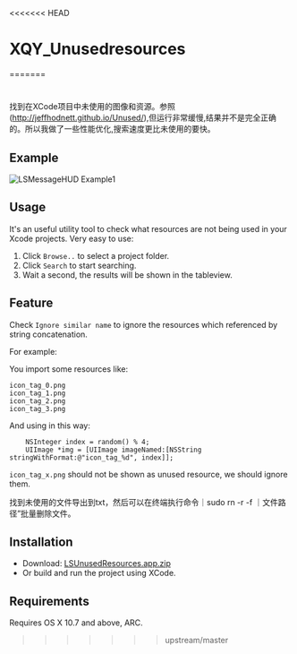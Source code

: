 <<<<<<< HEAD
# XQY_Unusedresources
=======
#
找到在XCode项目中未使用的图像和资源。参照(http://jeffhodnett.github.io/Unused/),但运行非常缓慢,结果并不是完全正确的。所以我做了一些性能优化,搜索速度更比未使用的要快。

## Example

![LSMessageHUD Example1](https://github.com/tinymind/LSUnusedResources/raw/master/LSUnusedResourcesExample.gif)  

## Usage

It's an useful utility tool to check what resources are not being used in your Xcode projects. Very easy to use: 

1. Click `Browse..` to select a project folder.
2. Click `Search` to start searching.
3. Wait a second, the results will be shown in the tableview.

## Feature

Check `Ignore similar name` to ignore the resources which referenced by string concatenation.

For example:

You import some resources like:

```
icon_tag_0.png
icon_tag_1.png
icon_tag_2.png
icon_tag_3.png
```

And using in this way:

```
	NSInteger index = random() % 4;
	UIImage *img = [UIImage imageNamed:[NSString stringWithFormat:@"icon_tag_%d", index]];
```

`icon_tag_x.png` should not be shown as unused resource, we should ignore them.

找到未使用的文件导出到txt，然后可以在终端执行命令｜sudo rn -r -f ｜文件路径”批量删除文件。
## Installation

* Download: [LSUnusedResources.app.zip](https://github.com/tinymind/LSUnusedResources/raw/master/Release/LSUnusedResources.app.zip)
* Or build and run the project using XCode.

## Requirements

Requires OS X 10.7 and above, ARC.
>>>>>>> upstream/master
